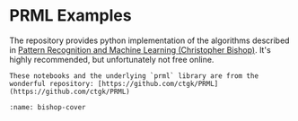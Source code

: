 # PRML Examples


The repository provides python implementation of the algorithms described in [Pattern Recognition and Machine Learning (Christopher Bishop)](https://research.microsoft.com/en-us/um/people/cmbishop/PRML/).
It's highly recommended, but unfortunately not free online.

```{admonition} Attribution
These notebooks and the underlying `prml` library are from the wonderful repository: [https://github.com/ctgk/PRML](https://github.com/ctgk/PRML)
```


```{image} https://davidrosenberg.github.io/ml2017/images/bishop-2x.jpg
:name: bishop-cover
```